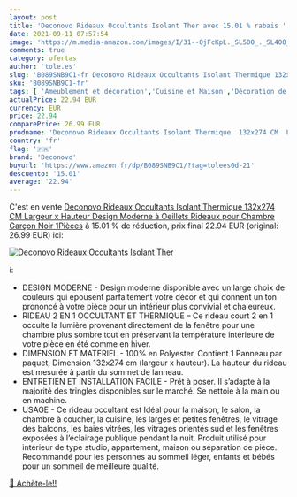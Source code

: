 ```yaml
---
layout: post
title: 'Deconovo Rideaux Occultants Isolant Ther avec 15.01 % rabais '
date: 2021-09-11 07:57:54
image: 'https://m.media-amazon.com/images/I/31--QjFcKpL._SL500_._SL400_.jpg'
comments: true
category: ofertas
author: 'tole.es'
slug: 'B089SNB9C1-fr Deconovo Rideaux Occultants Isolant Thermique 132x274 CM...'
sku: 'B089SNB9C1-fr'
tags: [ 'Ameublement et décoration','Cuisine et Maison','Décoration de fenêtres','Décoration de la maison','Panneaux de rideaux intérieurs','Rideaux et draperies intérieurs','deconovo', ]
actualPrice: 22.94 EUR
currency: EUR
price: 22.94
comparePrice: 26.99 EUR
prodname: 'Deconovo Rideaux Occultants Isolant Thermique  132x274 CM  Largeur x Hauteur   Design Moderne à Oeillets  Rideaux pour Chambre Garçon  Noir  1Pièces'
country: 'fr'
flag: '🇫🇷'
brand: 'Deconovo'
buyurl: 'https://www.amazon.fr/dp/B089SNB9C1/?tag=tolees0d-21'
descuento: '15.01'
average: '22.94'
---
```


C'est en vente [Deconovo Rideaux Occultants Isolant Thermique  132x274 CM  Largeur x Hauteur   Design Moderne à Oeillets  Rideaux pour Chambre Garçon  Noir  1Pièces](https://www.amazon.fr/dp/B089SNB9C1/?tag=tolees0d-21)  à  15.01 % de réduction, prix final  22.94 EUR (original: 26.99 EUR) ici:

[![Deconovo Rideaux Occultants Isolant Ther](https://m.media-amazon.com/images/I/31--QjFcKpL._SL500_._SL400_.jpg)](https://www.amazon.fr/dp/B089SNB9C1/?tag=tolees0d-21)

ℹ️:

- DESIGN MODERNE - Design moderne disponible avec un large choix de couleurs qui épousent parfaitement votre décor et qui donnent un ton prononcé à votre pièce pour un intérieur plus convivial et chaleureux.
- RIDEAU 2 EN 1 OCCULTANT ET THERMIQUE – Ce rideau court 2 en 1 occulte la lumière provenant directement de la fenêtre pour une chambre plus sombre tout en préservant la température intérieure de votre pièce en été comme en hiver.
- DIMENSION ET MATERIEL - 100% en Polyester, Contient 1 Panneau par paquet, Dimension 132x274 cm (largeur x hauteur). La hauteur du rideau est mesurée à partir du sommet de lanneau.
- ENTRETIEN ET INSTALLATION FACILE - Prêt à poser. Il s’adapte à la majorité des tringles disponibles sur le marché. Se nettoie à la main ou en machine.
- USAGE - Ce rideau occultant est Idéal pour la maison, le salon, la chambre à coucher, la cuisine, les larges et petites fenêtres, le vitrage des balcons, les baies vitrées, les vitrages orientés sud et les fenêtres exposées à l’éclairage publique pendant la nuit. Produit utilisé pour intérieur de type studio, appartement, maison ou séparation de pièce. Recommandé pour les personnes au sommeil léger, enfants et bébés pour un sommeil de meilleure qualité.

[🛒 Achète-le!!](https://www.amazon.fr/dp/B089SNB9C1/?tag=tolees0d-21)
